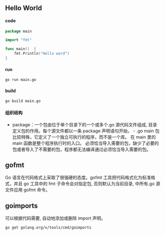 ## Hello World

#### code

```go
package main

import "fmt"

func main()  {
	fmt.Println("Hello word")
}
```

#### run

```
go run main.go
```

#### build

```
go build main.go
```

#### 组织结构

- package：一个包由位于单个目录下的一个或多个.go 源代码文件组成, 目录定义包的作用。每个源文件都以一条 package 声明语句开始， - .go
  main 包比较特殊，它定义了一个独立可执行的程序，而不是一个库。
  在 main 里的 main 函数是整个程序执行时的入口。
  必须恰当导入需要的包，缺少了必要的包或者导入了不需要的包，程序都无法编译通过必须恰当导入需要的包。

## gofmt

Go 语言在代码格式上采取了很强硬的态度。gofmt 工具把代码格式化为标准格式，并且 go 工具中的 fmt 子命令会对指定包, 否则默认为当前目录, 中所有.go 源文件应用 gofmt 命令。

## goimports

可以根据代码需要, 自动地添加或删除 import 声明。

```
go get golang.org/x/tools/cmd/goimports
```
